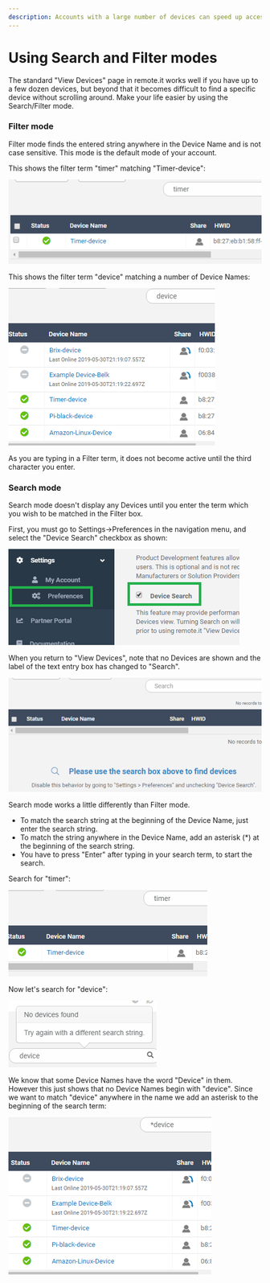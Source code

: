 ```yaml
---
description: Accounts with a large number of devices can speed up access using this mode
---
```


# Using Search and Filter modes

The standard "View Devices" page in remote.it works well if you have up to a few dozen devices, but beyond that it becomes difficult to find a specific device without scrolling around.  Make your life easier by using the Search/Filter mode.

### Filter mode

Filter mode finds the entered string anywhere in the Device Name and is not case sensitive.  This mode is the default mode of your account.  

This shows the filter term "timer" matching "Timer-device":

![](../../.gitbook/assets/image%20%2883%29.png)

This shows the filter term "device" matching a number of Device Names:

![](../../.gitbook/assets/image%20%28129%29.png)

As you are typing in a Filter term, it does not become active until the third character you enter.

### Search mode

Search mode doesn't display any Devices until you enter the term which you wish to be matched in the Filter box.

First, you must go to Settings-&gt;Preferences in the navigation menu, and select the "Device Search" checkbox as shown:

![](../../.gitbook/assets/image%20%28154%29.png)

When you return to "View Devices", note that no Devices are shown and the label of the text entry box has changed to "Search".

![](../../.gitbook/assets/image%20%2813%29.png)

Search mode works a little differently than Filter mode.

* To match the search string at the beginning of the Device Name, just enter the search string.
* To match the string anywhere in the Device Name,  add an asterisk \(\*\) at the beginning of the search string.
* You have to press "Enter" after typing in your search term, to start the search.

 

Search for "timer":

![](../../.gitbook/assets/image%20%28148%29.png)

Now let's search for "device":

![](../../.gitbook/assets/image%20%28142%29.png)

We know that some Device Names have the word "Device" in them.  However this just shows that no Device Names begin with "device".  Since we want to match "device" anywhere in the name we add an asterisk to the beginning of the search term:

![](../../.gitbook/assets/image%20%2828%29.png)


